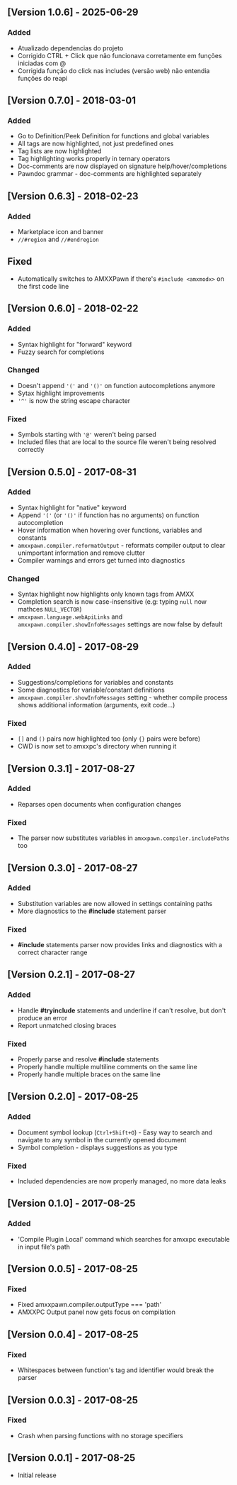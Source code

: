 ## [Version 1.0.6] - 2025-06-29
### Added
- Atualizado dependencias do projeto
- Corrigido CTRL + Click que não funcionava corretamente em funções iniciadas com @
- Corrigida função do click nas includes (versão web) não entendia funções do reapi


## [Version 0.7.0] - 2018-03-01
### Added
- Go to Definition/Peek Definition for functions and global variables
- All tags are now highlighted, not just predefined ones
- Tag lists are now highlighted
- Tag highlighting works properly in ternary operators
- Doc-comments are now displayed on signature help/hover/completions
- Pawndoc grammar - doc-comments are highlighted separately


## [Version 0.6.3] - 2018-02-23
### Added
- Marketplace icon and banner
- `//#region` and `//#endregion`

## Fixed
- Automatically switches to AMXXPawn if there's `#include <amxmodx>` on the first code line


## [Version 0.6.0] - 2018-02-22
### Added
- Syntax highlight for "forward" keyword
- Fuzzy search for completions

### Changed
- Doesn't append `'('` and `'()'` on function autocompletions anymore
- Sytax highlight improvements
- `'^'` is now the string escape character

### Fixed
- Symbols starting with `'@'` weren't being parsed
- Included files that are local to the source file weren't being resolved correctly


## [Version 0.5.0] - 2017-08-31
### Added
- Syntax highlight for "native" keyword
- Append `'('` (or `'()'` if function has no arguments) on function autocompletion
- Hover information when hovering over functions, variables and constants
- `amxxpawn.compiler.reformatOutput` - reformats compiler output to clear unimportant information and remove clutter
- Compiler warnings and errors get turned into diagnostics

### Changed
- Syntax highlight now highlights only known tags from AMXX
- Completion search is now case-insensitive (e.g: typing `null` now mathces `NULL_VECTOR`)
- `amxxpawn.language.webApiLinks` and `amxxpawn.compiler.showInfoMessages` settings are now false by default


## [Version 0.4.0] - 2017-08-29
### Added
- Suggestions/completions for variables and constants
- Some diagnostics for variable/constant definitions
- `amxxpawn.compiler.showInfoMessages` setting - whether compile process shows additional information (arguments, exit code...)

### Fixed
- `[]` and `()` pairs now highlighted too (only `{}` pairs were before)
- CWD is now set to amxxpc's directory when running it


## [Version 0.3.1] - 2017-08-27
### Added
- Reparses open documents when configuration changes

### Fixed
- The parser now substitutes variables in `amxxpawn.compiler.includePaths` too


## [Version 0.3.0] - 2017-08-27
### Added
- Substitution variables are now allowed in settings containing paths
- More diagnostics to the **#include** statement parser

### Fixed
- **#include** statements parser now provides links and diagnostics with a correct character range


## [Version 0.2.1] - 2017-08-27
### Added
- Handle **#tryinclude** statements and underline if can't resolve, but don't produce an error
- Report unmatched closing braces

### Fixed
- Properly parse and resolve **#include** statements
- Properly handle multiple multiline comments on the same line
- Properly handle multiple braces on the same line


## [Version 0.2.0] - 2017-08-25
### Added
- Document symbol lookup (`Ctrl+Shift+O`) - Easy way to search and navigate to any symbol in the currently opened document
- Symbol completion - displays suggestions as you type

### Fixed
- Included dependencies are now properly managed, no more data leaks


## [Version 0.1.0] - 2017-08-25
### Added
- 'Compile Plugin Local' command which searches for amxxpc executable in input file's path


## [Version 0.0.5] - 2017-08-25
### Fixed
- Fixed amxxpawn.compiler.outputType === 'path'
- AMXXPC Output panel now gets focus on compilation


## [Version 0.0.4] - 2017-08-25
### Fixed
- Whitespaces between function's tag and identifier would break the parser


## [Version 0.0.3] - 2017-08-25
### Fixed
- Crash when parsing functions with no storage specifiers


## [Version 0.0.1] - 2017-08-25
- Initial release
